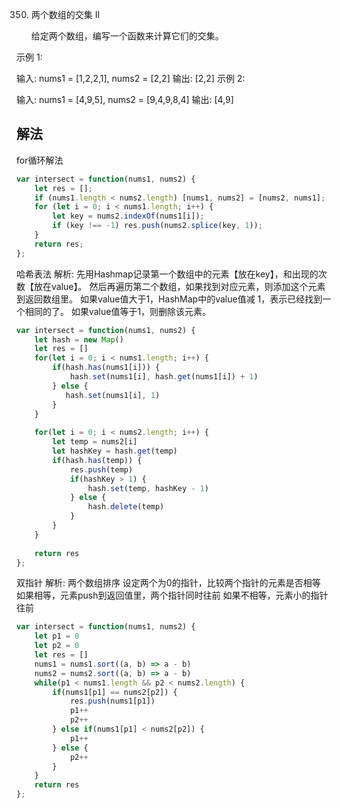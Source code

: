 350. 两个数组的交集 II

     给定两个数组，编写一个函数来计算它们的交集。

示例 1:

输入: nums1 = [1,2,2,1], nums2 = [2,2]
输出: [2,2]
示例 2:

输入: nums1 = [4,9,5], nums2 = [9,4,9,8,4]
输出: [4,9]

## 解法

for循环解法
```js
var intersect = function(nums1, nums2) {
    let res = [];
    if (nums1.length < nums2.length) [nums1, nums2] = [nums2, nums1];
    for (let i = 0; i < nums1.length; i++) {
        let key = nums2.indexOf(nums1[i]);
        if (key !== -1) res.push(nums2.splice(key, 1));
    }
    return res;
};
```
哈希表法
解析:
先用Hashmap记录第一个数组中的元素【放在key】，和出现的次数【放在value】。
然后再遍历第二个数组，如果找到对应元素，则添加这个元素到返回数组里。
如果value值大于1，HashMap中的value值减 1，表示已经找到一个相同的了。
如果value值等于1，则删除该元素。
```js
var intersect = function(nums1, nums2) {
    let hash = new Map()
    let res = []
    for(let i = 0; i < nums1.length; i++) {
        if(hash.has(nums1[i])) {
            hash.set(nums1[i], hash.get(nums1[i]) + 1)
        } else {
           hash.set(nums1[i], 1) 
        }
    }
    
    for(let i = 0; i < nums2.length; i++) {
        let temp = nums2[i]
        let hashKey = hash.get(temp)
        if(hash.has(temp)) {
            res.push(temp)
            if(hashKey > 1) {
                hash.set(temp, hashKey - 1)
            } else {
                hash.delete(temp)
            }
        }
    }
    
    return res
};
```
双指针
解析:
两个数组排序
设定两个为0的指针，比较两个指针的元素是否相等
如果相等，元素push到返回值里，两个指针同时往前
如果不相等，元素小的指针往前

```js
var intersect = function(nums1, nums2) {
    let p1 = 0
    let p2 = 0
    let res = []
    nums1 = nums1.sort((a, b) => a - b)
    nums2 = nums2.sort((a, b) => a - b)
    while(p1 < nums1.length && p2 < nums2.length) {
        if(nums1[p1] == nums2[p2]) {
            res.push(nums1[p1])
            p1++
            p2++
        } else if(nums1[p1] < nums2[p2]) {
            p1++
        } else {
            p2++
        }
    }
    return res
};

```